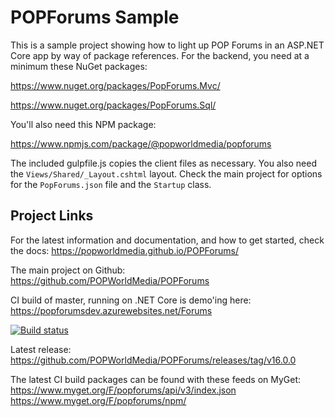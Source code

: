 POPForums Sample
================

This is a sample project showing how to light up POP Forums in an ASP.NET Core app by way of package references. For the backend, you need at a minimum these NuGet packages:

https://www.nuget.org/packages/PopForums.Mvc/

https://www.nuget.org/packages/PopForums.Sql/ 

You'll also need this NPM package:

https://www.npmjs.com/package/@popworldmedia/popforums 

The included gulpfile.js copies the client files as necessary. You also need the `Views/Shared/_Layout.cshtml` layout. Check the main project for options for the `PopForums.json` file and the `Startup` class.

## Project Links

For the latest information and documentation, and how to get started, check the docs:
https://popworldmedia.github.io/POPForums/

The main project on Github:
https://github.com/POPWorldMedia/POPForums

CI build of master, running on .NET Core is demo'ing here:
https://popforumsdev.azurewebsites.net/Forums

[![Build status](https://popw.visualstudio.com/POP%20Forums/_apis/build/status/popforumsdev)](https://popw.visualstudio.com/POP%20Forums/_build/latest?definitionId=2)

Latest release:
https://github.com/POPWorldMedia/POPForums/releases/tag/v16.0.0

The latest CI build packages can be found with these feeds on MyGet:
https://www.myget.org/F/popforums/api/v3/index.json
https://www.myget.org/F/popforums/npm/

